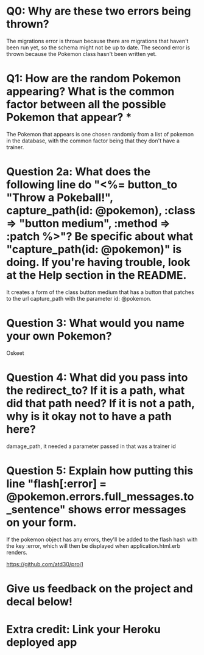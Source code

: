 # Q0: Why are these two errors being thrown?
The migrations error is thrown because there are migrations that haven't been run yet, so the schema might not be up to date.
The second error is thrown because the Pokemon class hasn't been written yet.

# Q1: How are the random Pokemon appearing? What is the common factor between all the possible Pokemon that appear? *
The Pokemon that appears is one chosen randomly from a list of pokemon in the database, with the common factor being that they  don't have a trainer.

# Question 2a: What does the following line do "<%= button_to "Throw a Pokeball!", capture_path(id: @pokemon), :class => "button medium", :method => :patch %>"? Be specific about what "capture_path(id: @pokemon)" is doing. If you're having trouble, look at the Help section in the README.
It creates a form of the class button medium that has a button that patches to the url capture_path with the parameter id: @pokemon.

# Question 3: What would you name your own Pokemon?
Oskeet

# Question 4: What did you pass into the redirect_to? If it is a path, what did that path need? If it is not a path, why is it okay not to have a path here?
damage_path, it needed a parameter passed in that was a trainer id

# Question 5: Explain how putting this line "flash[:error] = @pokemon.errors.full_messages.to_sentence" shows error messages on your form.
If the pokemon object has any errors, they'll be added to the flash hash with the key :error, which will then be displayed when application.html.erb renders. 

https://github.com/atd30/proj1

# Give us feedback on the project and decal below!

# Extra credit: Link your Heroku deployed app
